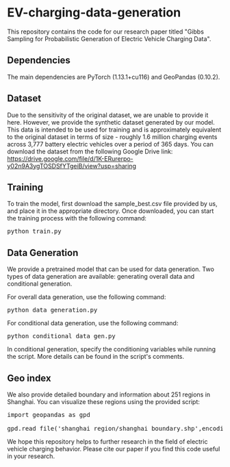 # EV-charging-data-generation
This repository contains the code for our research paper titled "Gibbs Sampling for Probabilistic Generation of Electric Vehicle Charging Data".

## Dependencies
The main dependencies are PyTorch (1.13.1+cu116) and GeoPandas (0.10.2).

## Dataset
Due to the sensitivity of the original dataset, we are unable to provide it here. However, we provide the synthetic dataset generated by our model. This data is intended to be used for training and is approximately equivalent to the original dataset in terms of size - roughly 1.6 million charging events across 3,777 battery electric vehicles over a period of 365 days. You can download the dataset from the following Google Drive link: https://drive.google.com/file/d/1K-ERurerpo-y02n9A3ygTOSDSfYTgeiB/view?usp=sharing


## Training
To train the model, first download the sample_best.csv file provided by us, and place it in the appropriate directory. Once downloaded, you can start the training process with the following command:

<pre>
python train.py
</pre>

## Data Generation
We provide a pretrained model that can be used for data generation. Two types of data generation are available: generating overall data and conditional generation.

For overall data generation, use the following command:
<pre>
python data_generation.py
</pre>

For conditional data generation, use the following command:
<pre>
python conditional_data_gen.py
</pre>

In conditional generation, specify the conditioning variables while running the script. More details can be found in the script's comments.

## Geo index
We also provide detailed boundary and information about 251 regions in Shanghai. You can visualize these regions using the provided script:

<pre>
import geopandas as gpd

gpd.read_file('shanghai_region/shanghai_boundary.shp',encoding='gbk')  
</pre>

We hope this repository helps to further research in the field of electric vehicle charging behavior. Please cite our paper if you find this code useful in your research.
